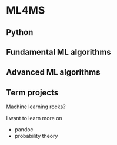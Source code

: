 # ML4MS
## Python
## Fundamental ML algorithms
## Advanced ML algorithms
## Term projects

Machine learning rocks?

I want to learn more on 
- pandoc 
- probability theory
